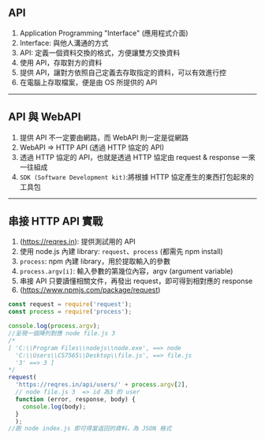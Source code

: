 ## API
1. Application Programming "Interface" (應用程式介面)
2. Interface: 與他人溝通的方式
3. API: 定義一個資料交換的格式，方便讓雙方交換資料
4. 使用 API，存取對方的資料
5. 提供 API，讓對方依照自己定義去存取指定的資料，可以有效進行控
6. 在電腦上存取檔案，便是由 OS 所提供的 API
***
## API 與 WebAPI
1. 提供 API 不一定要由網路，而 WebAPI 則一定是從網路
2. WebAPI => HTTP API (透過 HTTP 協定的 API)
3. 透過 HTTP 協定的 API，也就是透過 HTTP 協定由 request & response 一來一往組成
4. `SDK (Software Development kit)`:將根據 HTTP 協定產生的東西打包起來的工具包
***
## 串接 HTTP API 實戰
1. (https://reqres.in): 提供測試用的 API
2. 使用 node.js 內建 library: `request`、`process` (都需先 npm install)
3. `process`: npm 內建 library，用於提取輸入的參數
4. `process.argv[i]`: 輸入參數的第幾位內容，argv (argument variable)
5. 串接 API 只要讀懂相關文件，再發出 request，即可得到相對應的 response
6. (https://www.npmjs.com/package/request)
```JavaScript
const request = require('request');
const process = require('process');

console.log(process.argv);
//呈現一個陣列對應 node file.js 3
/*
[ 'C:\\Program Files\\nodejs\\node.exe', ==> node
  'C:\\Users\\CS7565\\Desktop\\file.js', ==> file.js
  '3' ==> 3 ]
*/
request(
  'https://reqres.in/api/users/' + process.argv[2],
  // node file.js 3  => id 為3 的 user
  function (error, response, body) {
    console.log(body);
  }
  );
//跑 node index.js 即可得當返回的資料，為 JSON 格式
```
